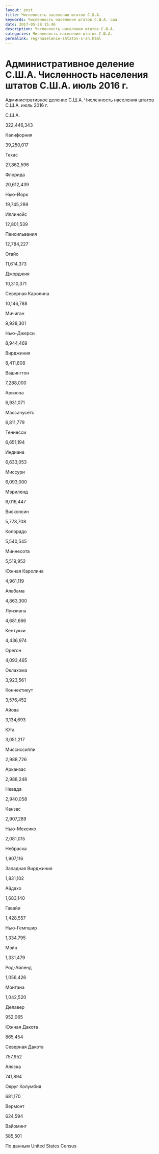 ```yaml
---
layout: post
title: Численность населения штатов С.Ш.А.
keywords: Численность населения штатов С.Ш.А. сша
date: 2017-05-28 15:46
description: Численность населения штатов С.Ш.А.
categories: Численность населения штатов С.Ш.А.
permalink: reg/naselenie-shtatov-s-sh.html
---
```


# Административное деление С.Ш.А. Численность населения штатов С.Ш.А. июль 2016 г.


Административное деление С.Ш.А. Численность населения штатов С.Ш.А. июль 2016 г.








С.Ш.А.


322,446,343






Калифорния


39,250,017






Техас


27,862,596






Флорида


20,612,439






Нью-Йорк


19,745,289






Иллинойс


12,801,539






Пенсильвания


12,784,227






Огайо


11,614,373






Джорджия


10,310,371






Северная Каролина


10,146,788






Мичиган


9,928,301






Нью-Джерси


8,944,469






Вирджиния


8,411,808






Вашингтон


7,288,000






Аризона


6,931,071






Массачусетс


6,811,779






Теннесси


6,651,194






Индиана


6,633,053






Миссури


6,093,000






Мэриленд


6,016,447






Висконсин


5,778,708






Колорадо


5,540,545






Миннесота


5,519,952






Южная Каролина


4,961,119






Алабама


4,863,300






Луизиана


4,681,666






Кентукки


4,436,974






Орегон


4,093,465






Оклахома


3,923,561






Коннектикут


3,576,452






Айова


3,134,693






Юта


3,051,217






Миссиссиппи


2,988,726






Арканзас


2,988,248






Невада


2,940,058






Канзас


2,907,289






Нью-Мексико


2,081,015






Небраска


1,907,116






Западная Вирджиния


1,831,102






Айдахо


1,683,140






Гавайи


1,428,557






Нью-Гемпшир


1,334,795






Мэйн


1,331,479






Род-Айленд


1,056,426






Монтана


1,042,520






Делавер


952,065






Южная Дакота


865,454






Северная Дакота


757,952






Аляска


741,894






Округ Колумбия


681,170






Вермонт


624,594






Вайоминг


585,501








По данным United States Census


		

